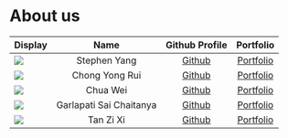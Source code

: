 # About us

Display |      Name      |              Github Profile               | Portfolio 
--------|:--------------:|:-----------------------------------------:|:---------:
![](https://via.placeholder.com/100.png?text=Photo) | Stephen Yang | [Github](https://github.com/stephenkyang) | [Portfolio](docs/team/johndoe.md)
![](https://via.placeholder.com/100.png?text=Photo) | Chong Yong Rui | [Github](https://github.com/chongyongrui) | [Portfolio](docs/team/johndoe.md)
![](https://static.wikia.nocookie.net/vsbattles/images/6/61/Clash-goblin-png-13.png/revision/latest?cb=20190619204704) | Chua Wei | [Github](https://github.com/pinyoko573) | [Portfolio]()
![](https://images.unsplash.com/photo-1611267254323-4db7b39c732c?ixlib=rb-4.0.3&ixid=MnwxMjA3fDB8MHxzZWFyY2h8M3x8Y3V0ZSUyMGNhdHxlbnwwfHwwfHw%3D&w=1000&q=80) | Garlapati Sai Chaitanya | [Github](https://github.com/SaiChaitanya13) | [Portfolio](docs/team/johndoe.md)
![](https://static1.srcdn.com/wordpress/wp-content/uploads/2020/11/Featured-Image-Brock-and-His-Drying-Pan-Cropped.jpg) | Tan Zi Xi | [Github](https://github.com/tzixi) | [Portfolio](docs/team/johndoe.md)

